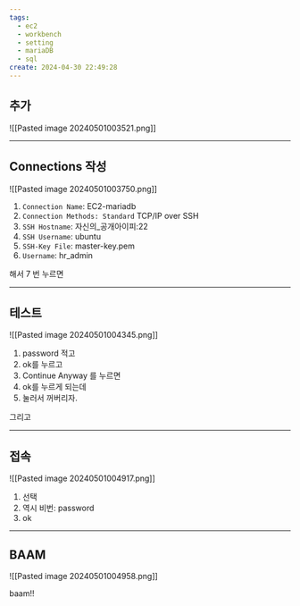 ```yaml
---
tags:
  - ec2
  - workbench
  - setting
  - mariaDB
  - sql
create: 2024-04-30 22:49:28
---
```


## 추가

![[Pasted image 20240501003521.png]]

---
## Connections 작성

![[Pasted image 20240501003750.png]]
1. `Connection Name`: EC2-mariadb
2. `Connection Methods: Standard` TCP/IP over SSH
3. `SSH Hostname`: 자신의_공개아이피:22
4. `SSH Username`: ubuntu
5. `SSH-Key File`: master-key.pem
6. `Username`: hr_admin

해서 7 번 누르면

---
## 테스트

![[Pasted image 20240501004345.png]]

1. password 적고
2. ok를 누르고
3. Continue Anyway 를 누르면
4. ok를 누르게 되는데
5. 눌러서 꺼버리자.

그리고

---

## 접속

![[Pasted image 20240501004917.png]]

1. 선택
2. 역시 비번: password
3. ok

---
## BAAM

![[Pasted image 20240501004958.png]]

baam!!